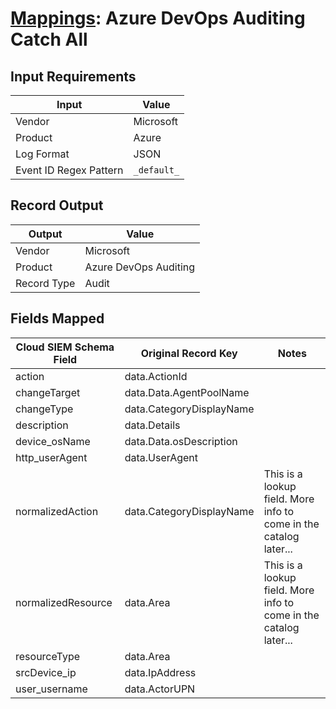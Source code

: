# [Mappings](README.md): Azure DevOps Auditing Catch All

## Input Requirements

|Input|Value|
|-----|-----|
|Vendor|Microsoft|
|Product|Azure|
|Log Format|JSON|
|Event ID Regex Pattern|`_default_`|

## Record Output

|Output|Value|
|------|-----|
|Vendor|Microsoft|
|Product|Azure DevOps Auditing|
|Record Type|Audit|

## Fields Mapped

|Cloud SIEM Schema Field|Original Record Key|Notes|
|-----------------------|-------------------|-----|
|action|data.ActionId||
|changeTarget|data.Data.AgentPoolName||
|changeType|data.CategoryDisplayName||
|description|data.Details||
|device_osName|data.Data.osDescription||
|http_userAgent|data.UserAgent||
|normalizedAction|data.CategoryDisplayName|This is a lookup field. More info to come in the catalog later...|
|normalizedResource|data.Area|This is a lookup field. More info to come in the catalog later...|
|resourceType|data.Area||
|srcDevice_ip|data.IpAddress||
|user_username|data.ActorUPN||

